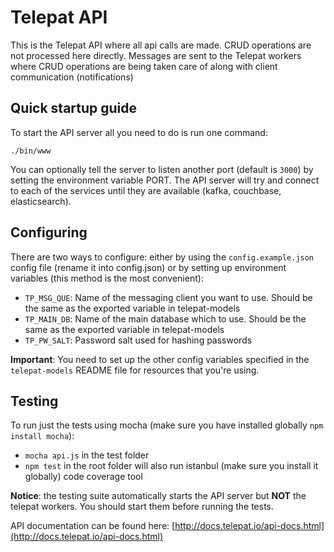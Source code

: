 # Telepat API

This is the Telepat API where all api calls are made. CRUD operations are not processed here directly. Messages are
sent to the Telepat workers where CRUD operations are being taken care of along with client communication (notifications)

## Quick startup guide

To start the API server all you need to do is run one command:

`./bin/www`

You can optionally tell the server to listen another port (default is `3000`) by setting the environment variable PORT.
The API server will try and connect to each of the services until they are available (kafka, couchbase, elasticsearch).

## Configuring

There are two ways to configure: either by using the `config.example.json` config file (rename it into config.json)
or by setting up environment variables (this method is the most convenient):

* `TP_MSG_QUE`: Name of the messaging client you want to use. Should be the same as the exported variable in
telepat-models
* `TP_MAIN_DB`: Name of the main database which to use. Should be the same as the exported variable in telepat-models
* `TP_PW_SALT`: Password salt used for hashing passwords

**Important**: You need to set up the other config variables specified in the `telepat-models` README file for resources
that you're using.

## Testing

To run just the tests using mocha (make sure you have installed globally `npm install mocha`):

* `mocha api.js` in the test folder
* `npm test` in the root folder will also run istanbul (make sure you install it globally) code coverage tool

**Notice**: the testing suite automatically starts the API server but **NOT** the telepat workers. You should start them
before running the tests.

API documentation can be found here: [http://docs.telepat.io/api-docs.html](http://docs.telepat.io/api-docs.html)
